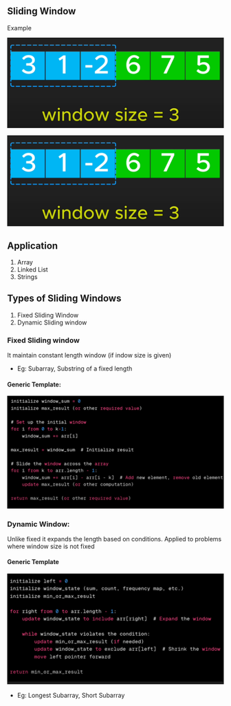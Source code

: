 ####

## Sliding Window

Example

![alt text](image.png)

![alt text](image-1.png)

## Application

1. Array
2. Linked List
3. Strings

## Types of Sliding Windows

1. Fixed Sliding Window
2. Dynamic Sliding window

### Fixed Sliding window

It maintain constant length window (if indow size is given)

- Eg: Subarray, Substring of a fixed length

#### Generic Template:

![alt text](image-2.png)

### Dynamic Window:

Unlike fixed it expands the length based on conditions.
Applied to problems where window size is not fixed

#### Generic Template

![alt text](image-3.png)

- Eg: Longest Subarray, Short Subarray
